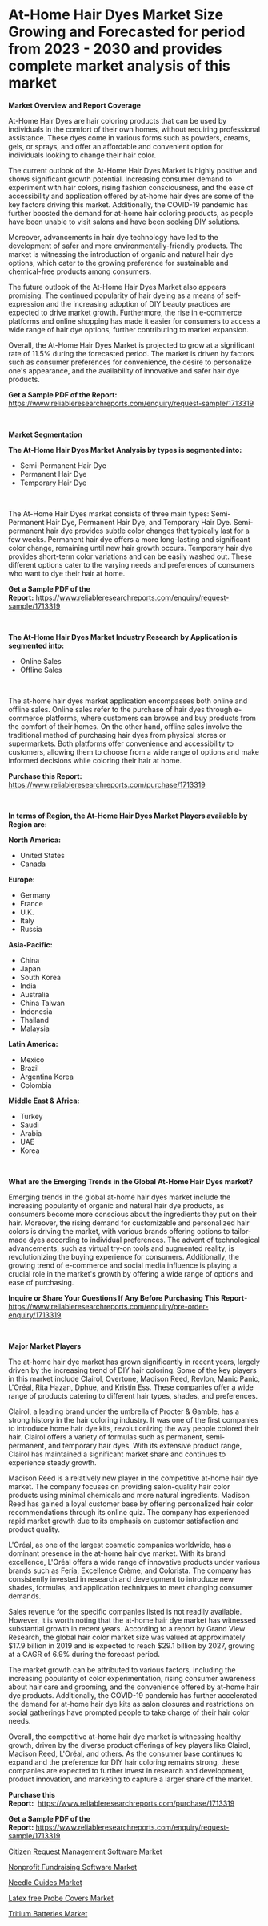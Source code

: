 <p><h1>At-Home Hair Dyes Market Size Growing and Forecasted for period from 2023 - 2030 and provides complete market analysis of this market</h1></p><p><strong>Market Overview and Report Coverage</strong></p>
<p><p>At-Home Hair Dyes are hair coloring products that can be used by individuals in the comfort of their own homes, without requiring professional assistance. These dyes come in various forms such as powders, creams, gels, or sprays, and offer an affordable and convenient option for individuals looking to change their hair color.</p><p>The current outlook of the At-Home Hair Dyes Market is highly positive and shows significant growth potential. Increasing consumer demand to experiment with hair colors, rising fashion consciousness, and the ease of accessibility and application offered by at-home hair dyes are some of the key factors driving this market. Additionally, the COVID-19 pandemic has further boosted the demand for at-home hair coloring products, as people have been unable to visit salons and have been seeking DIY solutions.</p><p>Moreover, advancements in hair dye technology have led to the development of safer and more environmentally-friendly products. The market is witnessing the introduction of organic and natural hair dye options, which cater to the growing preference for sustainable and chemical-free products among consumers.</p><p>The future outlook of the At-Home Hair Dyes Market also appears promising. The continued popularity of hair dyeing as a means of self-expression and the increasing adoption of DIY beauty practices are expected to drive market growth. Furthermore, the rise in e-commerce platforms and online shopping has made it easier for consumers to access a wide range of hair dye options, further contributing to market expansion.</p><p>Overall, the At-Home Hair Dyes Market is projected to grow at a significant rate of 11.5% during the forecasted period. The market is driven by factors such as consumer preferences for convenience, the desire to personalize one's appearance, and the availability of innovative and safer hair dye products.</p></p>
<p><strong>Get a Sample PDF of the Report:</strong> <a href="https://www.reliableresearchreports.com/enquiry/request-sample/1713319">https://www.reliableresearchreports.com/enquiry/request-sample/1713319</a></p>
<p>&nbsp;</p>
<p><strong>Market Segmentation</strong></p>
<p><strong>The At-Home Hair Dyes Market Analysis by types is segmented into:</strong></p>
<p><ul><li>Semi-Permanent Hair Dye</li><li>Permanent Hair Dye</li><li>Temporary Hair Dye</li></ul></p>
<p>&nbsp;</p>
<p><p>The At-Home Hair Dyes market consists of three main types: Semi-Permanent Hair Dye, Permanent Hair Dye, and Temporary Hair Dye. Semi-permanent hair dye provides subtle color changes that typically last for a few weeks. Permanent hair dye offers a more long-lasting and significant color change, remaining until new hair growth occurs. Temporary hair dye provides short-term color variations and can be easily washed out. These different options cater to the varying needs and preferences of consumers who want to dye their hair at home.</p></p>
<p><strong>Get a Sample PDF of the Report:</strong>&nbsp;<a href="https://www.reliableresearchreports.com/enquiry/request-sample/1713319">https://www.reliableresearchreports.com/enquiry/request-sample/1713319</a></p>
<p>&nbsp;</p>
<p><strong>The At-Home Hair Dyes Market Industry Research by Application is segmented into:</strong></p>
<p><ul><li>Online Sales</li><li>Offline Sales</li></ul></p>
<p>&nbsp;</p>
<p><p>The at-home hair dyes market application encompasses both online and offline sales. Online sales refer to the purchase of hair dyes through e-commerce platforms, where customers can browse and buy products from the comfort of their homes. On the other hand, offline sales involve the traditional method of purchasing hair dyes from physical stores or supermarkets. Both platforms offer convenience and accessibility to customers, allowing them to choose from a wide range of options and make informed decisions while coloring their hair at home.</p></p>
<p><strong>Purchase this Report:</strong>&nbsp; <a href="https://www.reliableresearchreports.com/purchase/1713319">https://www.reliableresearchreports.com/purchase/1713319</a></p>
<p>&nbsp;</p>
<p><strong>In terms of Region, the At-Home Hair Dyes Market Players available by Region are:</strong></p>
<p>
    <p> <strong> North America: </strong>
        <ul>
            <li>United States</li>
            <li>Canada</li>
        </ul>
        </p> 
    <p> <strong> Europe: </strong>
        <ul>
            <li>Germany</li>
            <li>France</li>
            <li>U.K.</li>
            <li>Italy</li>
            <li>Russia</li>
        </ul>
        </p> 
    <p> <strong> Asia-Pacific: </strong>
        <ul>
            <li>China</li>
            <li>Japan</li>
            <li>South Korea</li>
            <li>India</li>
            <li>Australia</li>
            <li>China Taiwan</li>
            <li>Indonesia</li>
            <li>Thailand</li>
            <li>Malaysia</li>
        </ul>
        </p> 
    <p> <strong> Latin America: </strong>
        <ul>
            <li>Mexico</li>
            <li>Brazil</li>
            <li>Argentina Korea</li>
            <li>Colombia</li>
        </ul>
        </p> 
    <p> <strong> Middle East & Africa: </strong>
        <ul>
            <li>Turkey</li>
            <li>Saudi</li>
            <li>Arabia</li>
            <li>UAE</li>
            <li>Korea</li>
        </ul>
    </p>
    </p>
<p>&nbsp;</p>
<p><strong>What are the Emerging Trends in the Global At-Home Hair Dyes market?</strong></p>
<p><p>Emerging trends in the global at-home hair dyes market include the increasing popularity of organic and natural hair dye products, as consumers become more conscious about the ingredients they put on their hair. Moreover, the rising demand for customizable and personalized hair colors is driving the market, with various brands offering options to tailor-made dyes according to individual preferences. The advent of technological advancements, such as virtual try-on tools and augmented reality, is revolutionizing the buying experience for consumers. Additionally, the growing trend of e-commerce and social media influence is playing a crucial role in the market's growth by offering a wide range of options and ease of purchasing.</p></p>
<p><strong>Inquire or Share Your Questions If Any Before Purchasing This Report</strong>- <a href="https://www.reliableresearchreports.com/enquiry/pre-order-enquiry/1713319">https://www.reliableresearchreports.com/enquiry/pre-order-enquiry/1713319</a></p>
<p>&nbsp;</p>
<p><strong>Major Market Players</strong></p>
<p><p>The at-home hair dye market has grown significantly in recent years, largely driven by the increasing trend of DIY hair coloring. Some of the key players in this market include Clairol, Overtone, Madison Reed, Revlon, Manic Panic, L'Oréal, Rita Hazan, Dphue, and Kristin Ess. These companies offer a wide range of products catering to different hair types, shades, and preferences.</p><p>Clairol, a leading brand under the umbrella of Procter & Gamble, has a strong history in the hair coloring industry. It was one of the first companies to introduce home hair dye kits, revolutionizing the way people colored their hair. Clairol offers a variety of formulas such as permanent, semi-permanent, and temporary hair dyes. With its extensive product range, Clairol has maintained a significant market share and continues to experience steady growth.</p><p>Madison Reed is a relatively new player in the competitive at-home hair dye market. The company focuses on providing salon-quality hair color products using minimal chemicals and more natural ingredients. Madison Reed has gained a loyal customer base by offering personalized hair color recommendations through its online quiz. The company has experienced rapid market growth due to its emphasis on customer satisfaction and product quality.</p><p>L'Oréal, as one of the largest cosmetic companies worldwide, has a dominant presence in the at-home hair dye market. With its brand excellence, L'Oréal offers a wide range of innovative products under various brands such as Feria, Excellence Crème, and Colorista. The company has consistently invested in research and development to introduce new shades, formulas, and application techniques to meet changing consumer demands.</p><p>Sales revenue for the specific companies listed is not readily available. However, it is worth noting that the at-home hair dye market has witnessed substantial growth in recent years. According to a report by Grand View Research, the global hair color market size was valued at approximately $17.9 billion in 2019 and is expected to reach $29.1 billion by 2027, growing at a CAGR of 6.9% during the forecast period.</p><p>The market growth can be attributed to various factors, including the increasing popularity of color experimentation, rising consumer awareness about hair care and grooming, and the convenience offered by at-home hair dye products. Additionally, the COVID-19 pandemic has further accelerated the demand for at-home hair dye kits as salon closures and restrictions on social gatherings have prompted people to take charge of their hair color needs.</p><p>Overall, the competitive at-home hair dye market is witnessing healthy growth, driven by the diverse product offerings of key players like Clairol, Madison Reed, L'Oréal, and others. As the consumer base continues to expand and the preference for DIY hair coloring remains strong, these companies are expected to further invest in research and development, product innovation, and marketing to capture a larger share of the market.</p></p>
<p><strong>Purchase this Report:</strong>&nbsp;&nbsp;<a href="https://www.reliableresearchreports.com/purchase/1713319">https://www.reliableresearchreports.com/purchase/1713319</a></p>
<p></p>
<p><strong>Get a Sample PDF of the Report:</strong>&nbsp;<a href="https://www.reliableresearchreports.com/enquiry/request-sample/1713319">https://www.reliableresearchreports.com/enquiry/request-sample/1713319</a></p>
<p><p><a href="https://medium.com/@albanamusaj1924/citizen-request-management-software-market-insight-market-trends-growth-forecasted-from-2023-to-9a50b70cbd52">Citizen Request Management Software Market</a></p><p><a href="https://medium.com/@besaosmani1903/nonprofit-fundraising-software-market-furnishes-information-on-market-share-market-trends-and-9f9397539691">Nonprofit Fundraising Software Market</a></p><p><a href="https://medium.com/@dritasmani2022/needle-guides-market-size-market-outlook-and-market-forecast-2023-to-2030-1afe07eb8368">Needle Guides Market</a></p><p><a href="https://medium.com/@dorinaprifti56/latex-free-probe-covers-market-comprehensive-assessment-by-type-application-and-geography-f2a62201d8cc">Latex free Probe Covers Market</a></p><p><a href="https://medium.com/@adealoshi97/tritium-batteries-market-competitive-analysis-market-trends-and-forecast-to-2030-a0f7c1966fe9">Tritium Batteries Market</a></p></p>